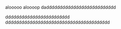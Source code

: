 alooooo
aloooop
dadddddddddddddddddddddddddd

dddddddddddddddddddddddd
ddddddddddddddddddddddddddddddddddddddd

